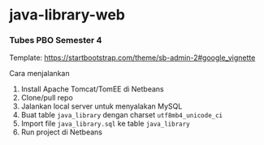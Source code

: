# java-library-web
### Tubes PBO Semester 4

Template: https://startbootstrap.com/theme/sb-admin-2#google_vignette

Cara menjalankan
1. Install Apache Tomcat/TomEE di Netbeans
2. Clone/pull repo
3. Jalankan local server untuk menyalakan MySQL
4. Buat table `java_library` dengan charset `utf8mb4_unicode_ci`
5. Import file `java_library.sql` ke table `java_library `
6. Run project di Netbeans
